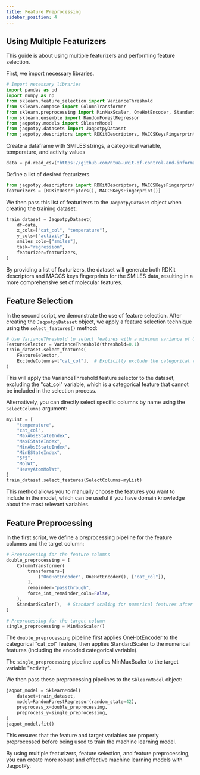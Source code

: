 ```yaml
---
title: Feature Preprocessing
sidebar_position: 4
---
```


## Using Multiple Featurizers

This guide is about using multiple featurizers and performing feature selection.

First, we import necessary libraries.

```python
# Import necessary libraries
import pandas as pd
import numpy as np
from sklearn.feature_selection import VarianceThreshold
from sklearn.compose import ColumnTransformer
from sklearn.preprocessing import MinMaxScaler, OneHotEncoder, StandardScaler
from sklearn.ensemble import RandomForestRegressor
from jaqpotpy.models import SklearnModel
from jaqpotpy.datasets import JaqpotpyDataset
from jaqpotpy.descriptors import RDKitDescriptors, MACCSKeysFingerprint
```

Create a dataframe with SMILES strings, a categorical variable, temperature, and activity values

```python
data = pd.read_csv("https://github.com/ntua-unit-of-control-and-informatics/jaqpot-google-colab-examples/raw/doc/JAQPOT-425/Sklearn_jupyter_examples/datasets/regression_smiles_categorical.csv")
```

Define a list of desired featurizers.

```python
from jaqpotpy.descriptors import RDKitDescriptors, MACCSKeysFingerprint
featurizers = [RDKitDescriptors(), MACCSKeysFingerprint()]
```

We then pass this list of featurizers to the `JaqpotpyDataset` object when creating the training dataset:

```python
train_dataset = JaqpotpyDataset(
    df=data,
    x_cols=["cat_col", "temperature"],
    y_cols=["activity"],
    smiles_cols=["smiles"],
    task="regression",
    featurizer=featurizers,
)
```

By providing a list of featurizers, the dataset will generate both RDKit descriptors and MACCS keys fingerprints for the SMILES data, resulting in a more comprehensive set of molecular features.

## Feature Selection

In the second script, we demonstrate the use of feature selection. After creating the `JaqpotpyDataset` object, we apply a feature selection technique using the `select_features()` method:

```python
# Use VarianceThreshold to select features with a minimum variance of 0.1
FeatureSelector = VarianceThreshold(threshold=0.1)
train_dataset.select_features(
    FeatureSelector,
    ExcludeColumns=["cat_col"],  # Explicitly exclude the categorical variable
)
```

This will apply the VarianceThreshold feature selector to the dataset, excluding the "cat_col" variable, which is a categorical feature that cannot be included in the selection process.

Alternatively, you can directly select specific columns by name using the `SelectColumns` argument:

```python
myList = [
    "temperature",
    "cat_col",
    "MaxAbsEStateIndex",
    "MaxEStateIndex",
    "MinAbsEStateIndex",
    "MinEStateIndex",
    "SPS",
    "MolWt",
    "HeavyAtomMolWt",
]
train_dataset.select_features(SelectColumns=myList)
```

This method allows you to manually choose the features you want to include in the model, which can be useful if you have domain knowledge about the most relevant variables.

## Feature Preprocessing

In the first script, we define a preprocessing pipeline for the feature columns and the target column:

```python
# Preprocessing for the feature columns
double_preprocessing = [
    ColumnTransformer(
        transformers=[
            ("OneHotEncoder", OneHotEncoder(), ["cat_col"]),
        ],
        remainder="passthrough",
        force_int_remainder_cols=False,
    ),
    StandardScaler(),  # Standard scaling for numerical features after encoding
]

# Preprocessing for the target column
single_preprocessing = MinMaxScaler()
```

The `double_preprocessing` pipeline first applies OneHotEncoder to the categorical "cat_col" feature, then applies StandardScaler to the numerical features (including the encoded categorical variable).

The `single_preprocessing` pipeline applies MinMaxScaler to the target variable "activity".

We then pass these preprocessing pipelines to the `SklearnModel` object:

```python
jaqpot_model = SklearnModel(
    dataset=train_dataset,
    model=RandomForestRegressor(random_state=42),
    preprocess_x=double_preprocessing,
    preprocess_y=single_preprocessing,
)
jaqpot_model.fit()
```

This ensures that the feature and target variables are properly preprocessed before being used to train the machine learning model.

By using multiple featurizers, feature selection, and feature preprocessing, you can create more robust and effective machine learning models with JaqpotPy.


